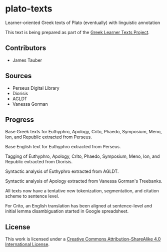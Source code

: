 # plato-texts

Learner-oriented Greek texts of Plato (eventually) with linguistic annotation

This text is being prepared as part of the [Greek Learner Texts Project](https://greek-learner-texts.org/).

## Contributors

* James Tauber

## Sources

* Perseus Digital Library
* Diorisis
* AGLDT
* Vanessa Gorman

## Progress

Base Greek texts for Euthyphro, Apology, Crito, Phaedo, Symposium, Meno, Ion, and Republic extracted from Perseus.

Base English text for Euthyphro extracted from Perseus.

Tagging of Euthyphro, Apology, Crito, Phaedo, Symposium, Meno, Ion, and Republic extracted from Diorisis.

Syntactic analysis of Euthyphro extracted from AGLDT.

Syntactic analysis of Apology extracted from Vanessa Gorman's Treebanks.

All texts now have a tentative new tokenization, segmentation, and citation scheme to sentence level.

For Crito, an English translation has been aligned at sentence-level and initial lemma disambiguation started in Google spreadsheet.

## License

This work is licensed under a [Creative Commons Attribution-ShareAlike 4.0 International License](http://creativecommons.org/licenses/by-sa/4.0/).
